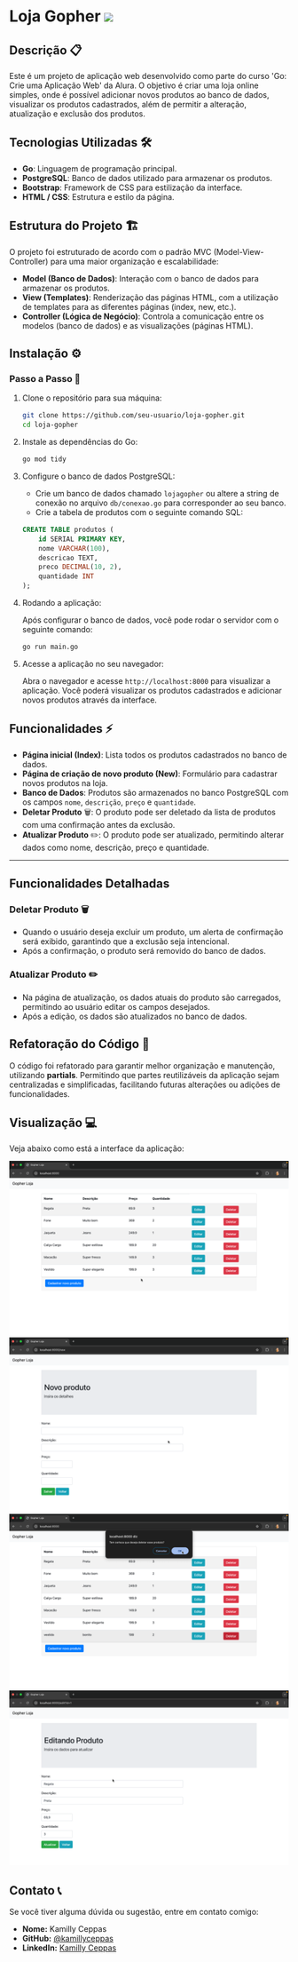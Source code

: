 # Loja Gopher <img src="https://raw.githubusercontent.com/rfyiamcool/golang_logo/master/png/golang_87.png" width="75" />

## Descrição 📋

Este é um projeto de aplicação web desenvolvido como parte do curso 'Go: Crie uma Aplicação Web' da Alura. O objetivo é criar uma loja online simples, onde é possível adicionar novos produtos ao banco de dados, visualizar os produtos cadastrados, além de permitir a alteração, atualização e exclusão dos produtos.

## Tecnologias Utilizadas 🛠️

- **Go**: Linguagem de programação principal.
- **PostgreSQL**: Banco de dados utilizado para armazenar os produtos.
- **Bootstrap**: Framework de CSS para estilização da interface.
- **HTML / CSS**: Estrutura e estilo da página.

## Estrutura do Projeto 🏗️

O projeto foi estruturado de acordo com o padrão MVC (Model-View-Controller) para uma maior organização e escalabilidade:

- **Model (Banco de Dados)**: Interação com o banco de dados para armazenar os produtos.
- **View (Templates)**: Renderização das páginas HTML, com a utilização de templates para as diferentes páginas (index, new, etc.).
- **Controller (Lógica de Negócio)**: Controla a comunicação entre os modelos (banco de dados) e as visualizações (páginas HTML).

## Instalação ⚙️

### Passo a Passo 📍

1. Clone o repositório para sua máquina:

    ```bash
    git clone https://github.com/seu-usuario/loja-gopher.git
    cd loja-gopher
    ```

2. Instale as dependências do Go:

    ```bash
    go mod tidy
    ```

3. Configure o banco de dados PostgreSQL:

    - Crie um banco de dados chamado `lojagopher` ou altere a string de conexão no arquivo `db/conexao.go` para corresponder ao seu banco.
    - Crie a tabela de produtos com o seguinte comando SQL:

    ```sql
    CREATE TABLE produtos (
        id SERIAL PRIMARY KEY,
        nome VARCHAR(100),
        descricao TEXT,
        preco DECIMAL(10, 2),
        quantidade INT
    );
    ```

4. Rodando a aplicação:

    Após configurar o banco de dados, você pode rodar o servidor com o seguinte comando:

    ```bash
    go run main.go
    ```

5. Acesse a aplicação no seu navegador:

    Abra o navegador e acesse `http://localhost:8000` para visualizar a aplicação. Você poderá visualizar os produtos cadastrados e adicionar novos produtos através da interface.

## Funcionalidades ⚡

- **Página inicial (Index)**: Lista todos os produtos cadastrados no banco de dados.
- **Página de criação de novo produto (New)**: Formulário para cadastrar novos produtos na loja.
- **Banco de Dados**: Produtos são armazenados no banco PostgreSQL com os campos `nome`, `descrição`, `preço` e `quantidade`.
- **Deletar Produto** 🗑️: O produto pode ser deletado da lista de produtos com uma confirmação antes da exclusão.
- **Atualizar Produto** ✏️: O produto pode ser atualizado, permitindo alterar dados como nome, descrição, preço e quantidade.

---

## Funcionalidades Detalhadas

### **Deletar Produto** 🗑️

- Quando o usuário deseja excluir um produto, um alerta de confirmação será exibido, garantindo que a exclusão seja intencional.
- Após a confirmação, o produto será removido do banco de dados.

### **Atualizar Produto** ✏️

- Na página de atualização, os dados atuais do produto são carregados, permitindo ao usuário editar os campos desejados.
- Após a edição, os dados são atualizados no banco de dados.

## Refatoração do Código 🔧

O código foi refatorado para garantir melhor organização e manutenção, utilizando **partials**. Permitindo que partes reutilizáveis da aplicação sejam centralizadas e simplificadas, facilitando futuras alterações ou adições de funcionalidades.

## Visualização 💻

Veja abaixo como está a interface da aplicação:

![Print da Aplicação](src/lojagopher.png)  
![Print da Aplicação](src/lojagopher2.png)  
![Print da Aplicação](src/lojagopher3.png)  
![Print da Aplicação](src/lojagopher4.png)  

## Contato 📞

Se você tiver alguma dúvida ou sugestão, entre em contato comigo:

- **Nome:** Kamilly Ceppas 
- **GitHub:** [@kamillyceppas](https://github.com/kamillyceppas)
- **LinkedIn:** [Kamilly Ceppas](https://www.linkedin.com/in/kamillyceppas/)
